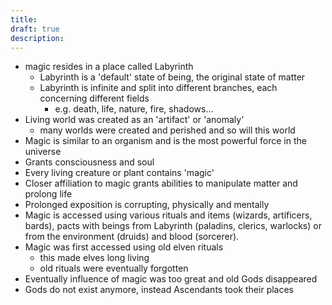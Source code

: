 ```yaml
---
title: 
draft: true
description:
---
```

- magic resides in a place called Labyrinth
	- Labyrinth is a 'default' state of being, the original state of matter
	- Labyrinth is infinite and split into different branches, each concerning different fields
		- e.g. death, life, nature, fire, shadows...
- Living world was created as an 'artifact' or 'anomaly'
	- many worlds were created and perished and so will this world
- Magic is similar to an organism and is the most powerful force in the universe
- Grants consciousness and soul
- Every living creature or plant contains 'magic'
- Closer affiliation to magic grants abilities to manipulate matter and prolong life
- Prolonged exposition is corrupting, physically and mentally
- Magic is accessed using various rituals and items (wizards, artificers, bards), pacts with beings from Labyrinth (paladins, clerics, warlocks) or from the environment (druids) and blood (sorcerer).
- Magic was first accessed using old elven rituals
	- this made elves long living
	- old rituals were eventually forgotten
- Eventually influence of magic was too great and old Gods disappeared 
- Gods do not exist anymore, instead Ascendants took their places
